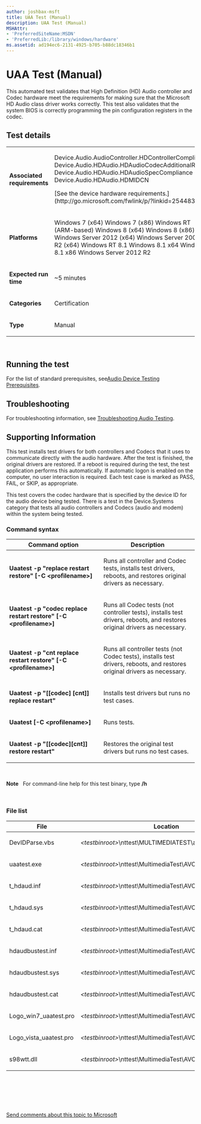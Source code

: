 ```yaml
---
author: joshbax-msft
title: UAA Test (Manual)
description: UAA Test (Manual)
MSHAttr:
- 'PreferredSiteName:MSDN'
- 'PreferredLib:/library/windows/hardware'
ms.assetid: ad194ec6-2131-4925-b705-b88dc18346b1
---
```


# UAA Test (Manual)


This automated test validates that High Definition (HD) Audio controller and Codec hardware meet the requirements for making sure that the Microsoft HD Audio class driver works correctly. This test also validates that the system BIOS is correctly programming the pin configuration registers in the codec.

## Test details


<table>
<colgroup>
<col width="50%" />
<col width="50%" />
</colgroup>
<tbody>
<tr class="odd">
<td><p><strong>Associated requirements</strong></p></td>
<td><p>Device.Audio.AudioController.HDControllerCompliance Device.Audio.HDAudio.HDAudioCodecAdditionalReqs Device.Audio.HDAudio.HDAudioSpecCompliance Device.Audio.HDAudio.HDMIDCN</p>
<p>[See the device hardware requirements.](http://go.microsoft.com/fwlink/p/?linkid=254483)</p></td>
</tr>
<tr class="even">
<td><p><strong>Platforms</strong></p></td>
<td><p>Windows 7 (x64) Windows 7 (x86) Windows RT (ARM-based) Windows 8 (x64) Windows 8 (x86) Windows Server 2012 (x64) Windows Server 2008 R2 (x64) Windows RT 8.1 Windows 8.1 x64 Windows 8.1 x86 Windows Server 2012 R2</p></td>
</tr>
<tr class="odd">
<td><p><strong>Expected run time</strong></p></td>
<td><p>~5 minutes</p></td>
</tr>
<tr class="even">
<td><p><strong>Categories</strong></p></td>
<td><p>Certification</p></td>
</tr>
<tr class="odd">
<td><p><strong>Type</strong></p></td>
<td><p>Manual</p></td>
</tr>
</tbody>
</table>

 

## Running the test


For the list of standard prerequisites, see[Audio Device Testing Prerequisites](audio-device-testing-prerequisites.md).

## Troubleshooting


For troubleshooting information, see [Troubleshooting Audio Testing](troubleshooting-audio-testing.md).

## Supporting Information


This test installs test drivers for both controllers and Codecs that it uses to communicate directly with the audio hardware. After the test is finished, the original drivers are restored. If a reboot is required during the test, the test application performs this automatically. If automatic logon is enabled on the computer, no user interaction is required. Each test case is marked as PASS, FAIL, or SKIP, as appropriate.

This test covers the codec hardware that is specified by the device ID for the audio device being tested. There is a test in the Device.Systems category that tests all audio controllers and Codecs (audio and modem) within the system being tested.

### Command syntax

<table>
<colgroup>
<col width="50%" />
<col width="50%" />
</colgroup>
<thead>
<tr class="header">
<th>Command option</th>
<th>Description</th>
</tr>
</thead>
<tbody>
<tr class="odd">
<td><p><strong>Uaatest -p &quot;replace restart restore&quot; [-C &lt;profilename&gt;]</strong></p></td>
<td><p>Runs all controller and Codec tests, installs test drivers, reboots, and restores original drivers as necessary.</p></td>
</tr>
<tr class="even">
<td><p><strong>Uaatest -p &quot;codec replace restart restore&quot; [-C &lt;profilename&gt;]</strong></p></td>
<td><p>Runs all Codec tests (not controller tests), installs test drivers, reboots, and restores original drivers as necessary.</p></td>
</tr>
<tr class="odd">
<td><p><strong>Uaatest -p &quot;cnt replace restart restore&quot; [-C &lt;profilename&gt;]</strong></p></td>
<td><p>Runs all controller tests (not Codec tests), installs test drivers, reboots, and restores original drivers as necessary.</p></td>
</tr>
<tr class="even">
<td><p><strong>Uaatest -p &quot;[[codec] [cnt]] replace restart&quot;</strong></p></td>
<td><p>Installs test drivers but runs no test cases.</p></td>
</tr>
<tr class="odd">
<td><p><strong>Uaatest [-C &lt;profilename&gt;]</strong></p></td>
<td><p>Runs tests.</p></td>
</tr>
<tr class="even">
<td><p><strong>Uaatest -p &quot;[[codec][cnt]] restore restart&quot;</strong></p></td>
<td><p>Restores the original test drivers but runs no test cases.</p></td>
</tr>
</tbody>
</table>

 

**Note**  
For command-line help for this test binary, type **/h**

 

### File list

<table>
<colgroup>
<col width="50%" />
<col width="50%" />
</colgroup>
<thead>
<tr class="header">
<th>File</th>
<th>Location</th>
</tr>
</thead>
<tbody>
<tr class="odd">
<td><p>DevIDParse.vbs</p></td>
<td><p><em>&lt;testbinroot&gt;</em>\nttest\MULTIMEDIATEST\avcore\audio\scripts\</p></td>
</tr>
<tr class="even">
<td><p>uaatest.exe</p></td>
<td><p><em>&lt;testbinroot&gt;</em>\nttest\MultimediaTest\AVCore\Audio\WDK</p></td>
</tr>
<tr class="odd">
<td><p>t_hdaud.inf</p></td>
<td><p><em>&lt;testbinroot&gt;</em>\nttest\MultimediaTest\AVCore\Audio\WDK</p></td>
</tr>
<tr class="even">
<td><p>t_hdaud.sys</p></td>
<td><p><em>&lt;testbinroot&gt;</em>\nttest\MultimediaTest\AVCore\Audio\WDK</p></td>
</tr>
<tr class="odd">
<td><p>t_hdaud.cat</p></td>
<td><p><em>&lt;testbinroot&gt;</em>\nttest\MultimediaTest\AVCore\Audio\WDK</p></td>
</tr>
<tr class="even">
<td><p>hdaudbustest.inf</p></td>
<td><p><em>&lt;testbinroot&gt;</em>\nttest\MultimediaTest\AVCore\Audio\WDK</p></td>
</tr>
<tr class="odd">
<td><p>hdaudbustest.sys</p></td>
<td><p><em>&lt;testbinroot&gt;</em>\nttest\MultimediaTest\AVCore\Audio\WDK</p></td>
</tr>
<tr class="even">
<td><p>hdaudbustest.cat</p></td>
<td><p><em>&lt;testbinroot&gt;</em>\nttest\MultimediaTest\AVCore\Audio\WDK</p></td>
</tr>
<tr class="odd">
<td><p>Logo_win7_uaatest.pro</p></td>
<td><p><em>&lt;testbinroot&gt;</em>\nttest\MultimediaTest\AVCore\Audio\Profiles</p></td>
</tr>
<tr class="even">
<td><p>Logo_vista_uaatest.pro</p></td>
<td><p><em>&lt;testbinroot&gt;</em>\nttest\MultimediaTest\AVCore\Audio\Profiles</p></td>
</tr>
<tr class="odd">
<td><p>s98wtt.dll</p></td>
<td><p><em>&lt;testbinroot&gt;</em>\nttest\MultimediaTest\AVCore\Audio\Profiles</p></td>
</tr>
</tbody>
</table>

 

 

 

[Send comments about this topic to Microsoft](mailto:wsddocfb@microsoft.com?subject=Documentation%20feedback%20%5Bp_hck\p_hck%5D:%20UAA%20Test%20%28Manual%29%20%20RELEASE:%20%284/27/2016%29&body=%0A%0APRIVACY%20STATEMENT%0A%0AWe%20use%20your%20feedback%20to%20improve%20the%20documentation.%20We%20don't%20use%20your%20email%20address%20for%20any%20other%20purpose,%20and%20we'll%20remove%20your%20email%20address%20from%20our%20system%20after%20the%20issue%20that%20you're%20reporting%20is%20fixed.%20While%20we're%20working%20to%20fix%20this%20issue,%20we%20might%20send%20you%20an%20email%20message%20to%20ask%20for%20more%20info.%20Later,%20we%20might%20also%20send%20you%20an%20email%20message%20to%20let%20you%20know%20that%20we've%20addressed%20your%20feedback.%0A%0AFor%20more%20info%20about%20Microsoft's%20privacy%20policy,%20see%20http://privacy.microsoft.com/default.aspx. "Send comments about this topic to Microsoft")




